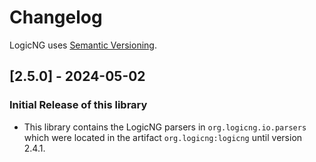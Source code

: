 # Changelog

LogicNG uses [Semantic Versioning](https://semver.org/spec/v2.0.0.html).

## [2.5.0] - 2024-05-02

### Initial Release of this library

- This library contains the LogicNG parsers in `org.logicng.io.parsers` which were located in the artifact `org.logicng:logicng` until version 2.4.1.

